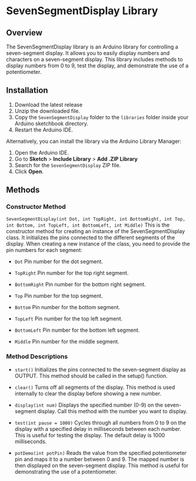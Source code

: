 # SevenSegmentDisplay Library

## Overview

The SevenSegmentDisplay library is an Arduino library for controlling a seven-segment display. It allows you to easily display numbers and characters on a seven-segment display. This library includes methods to display numbers from 0 to 9, test the display, and demonstrate the use of a potentiometer.

## Installation

1. Download the latest release
2. Unzip the downloaded file.
3. Copy the `SevenSegmentDisplay` folder to the `libraries` folder inside your Arduino sketchbook directory.
4. Restart the Arduino IDE.

Alternatively, you can install the library via the Arduino Library Manager:

1. Open the Arduino IDE.
2. Go to **Sketch** > **Include Library** > **Add .ZIP Library**
3. Search for the `SevenSegmentDisplay` ZIP file.
4. Click **Open**.

## Methods

### Constructor Method
```SevenSegmentDisplay(int Dot, int TopRight, int BottomRight, int Top, int Bottom, int TopLeft, int BottomLeft, int Middle)```
This is the constructor method for creating an instance of the SevenSegmentDisplay class. It initializes the pins connected to the different segments of the display. When creating a new instance of the class, you need to provide the pin numbers for each segment:

- ```Dot``` Pin number for the dot segment.

- ```TopRight``` Pin number for the top right segment.

- ```BottomRight``` Pin number for the bottom right segment.

- ```Top``` Pin number for the top segment.

- ```Bottom``` Pin number for the bottom segment.

- ```TopLeft``` Pin number for the top left segment.

- ```BottomLeft``` Pin number for the bottom left segment.

- ```Middle``` Pin number for the middle segment.

### Method Descriptions
- ```start()``` Initializes the pins connected to the seven-segment display as OUTPUT. This method should be called in the setup() function.

- ```clear()``` Turns off all segments of the display. This method is used internally to clear the display before showing a new number.

- ```display(int num)``` Displays the specified number (0-9) on the seven-segment display. Call this method with the number you want to display.

- ```test(int pause = 1000)``` Cycles through all numbers from 0 to 9 on the display with a specified delay in milliseconds between each number. This is useful for testing the display. The default delay is 1000 milliseconds.

- ```potDemo(int potPin)``` Reads the value from the specified potentiometer pin and maps it to a number between 0 and 9. The mapped number is then displayed on the seven-segment display. This method is useful for demonstrating the use of a potentiometer.
